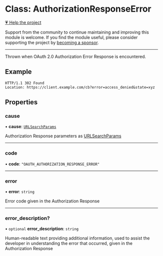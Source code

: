 # Class: AuthorizationResponseError

[💗 Help the project](https://github.com/sponsors/panva)

Support from the community to continue maintaining and improving this module is welcome. If you find the module useful, please consider supporting the project by [becoming a sponsor](https://github.com/sponsors/panva).

***

Thrown when OAuth 2.0 Authorization Error Response is encountered.

## Example

```http
HTTP/1.1 302 Found
Location: https://client.example.com/cb?error=access_denied&state=xyz
```

## Properties

### cause

• **cause**: [`URLSearchParams`](https://developer.mozilla.org/docs/Web/API/URLSearchParams)

Authorization Response parameters as [URLSearchParams](https://developer.mozilla.org/docs/Web/API/URLSearchParams)

***

### code

• **code**: `"OAUTH_AUTHORIZATION_RESPONSE_ERROR"`

***

### error

• **error**: `string`

Error code given in the Authorization Response

***

### error\_description?

• `optional` **error\_description**: `string`

Human-readable text providing additional information, used to assist the developer in
understanding the error that occurred, given in the Authorization Response
